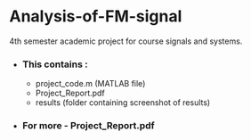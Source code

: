 # Analysis-of-FM-signal
4th semester academic project for course signals and systems.

* ### This contains :
  - project_code.m (MATLAB file)
  - Project_Report.pdf
  - results (folder containing screenshot of results)

* ### For more - Project_Report.pdf 